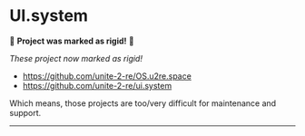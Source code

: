 # UI.system

🎈 **Project was marked as rigid!** 🎈

*These project now marked as rigid!*

- <https://github.com/unite-2-re/OS.u2re.space>
- <https://github.com/unite-2-re/ui.system>

Which means, those projects are too/very difficult for maintenance and support.

---
